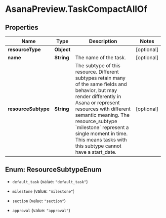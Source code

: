 # AsanaPreview.TaskCompactAllOf

## Properties

Name | Type | Description | Notes
------------ | ------------- | ------------- | -------------
**resourceType** | **Object** |  | [optional] 
**name** | **String** | The name of the task. | [optional] 
**resourceSubtype** | **String** | The subtype of this resource. Different subtypes retain many of the same fields and behavior, but may render differently in Asana or represent resources with different semantic meaning.  The resource_subtype &#x60;milestone&#x60; represent a single moment in time. This means tasks with this subtype cannot have a start_date. | [optional] 



## Enum: ResourceSubtypeEnum


* `default_task` (value: `"default_task"`)

* `milestone` (value: `"milestone"`)

* `section` (value: `"section"`)

* `approval` (value: `"approval"`)




